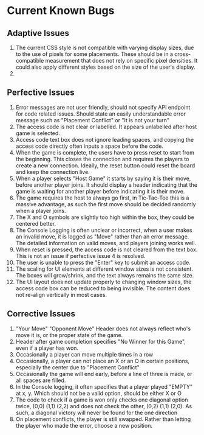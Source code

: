 # Current Known Bugs
## Adaptive Issues
1. The current CSS style is not compatible with varying display sizes, due to the use of pixels for some placements. These should be in a cross-compatible measurement that does not rely on specific pixel densities. It could also apply different styles based on the size of the user's display.
2. 

## Perfective Issues
1. Error messages are not user friendly, should not specify API endpoint for code related issues. Should state an easily understandable error message such as "Placement Conflict" or "It is not your turn"
2. The access code is not clear or labelled. It appears unlabelled after host game is selected.
3. Access code text box does not ignore leading spaces, and copying the access code directly often inputs a space before the code.
4. When the game is complete, the users have to press reset to start from the beginning. This closes the connection and requires the players to create a new connection. Ideally, the reset button could reset the board and keep the connection live.
5. When a player selects "Host Game" it starts by saying it is their move, before another player joins. It should display a header indicating that the game is waiting for another player before indicating it is their move.
6. The game requires the host to always go first, in Tic-Tac-Toe this is a massive advantage, as such the first move should be decided randomly when a player joins.
7. The X and O symbols are slightly too high within the box, they could be centered better.
8. The Console Logging is often unclear or incorrect, when a user makes an invalid move, it is logged as "Move" rather than an error message. The detailed information on valid moves, and players joining works well. 
9. When reset is pressed, the access code is not cleared from the text box. This is not an issue if perfective issue 4 is resolved.
10. The user is unable to press the "Enter" key to submit an access code.
11. The scaling for UI elements at different window sizes is not consistent. The boxes will grow/shrink, and the text always remains the same size.
12. The UI layout does not update properly to changing window sizes, the access code box can be reduced to being invisible. The content does not re-align vertically in most cases.

## Corrective Issues
1. "Your Move" "Opponent Move" Header does not always reflect who's move it is, or the proper state of the game.
2. Header after game completion specifies "No Winner for this Game", even if a player has won.
3. Occasionally a player can move multiple times in a row
4. Occasionally, a player can not place an X or an O in certain positions, especially the center due to "Placement Conflict"
5. Occasionally the game will end early, before a line of three is made, or all spaces are filled.
6. In the Console logging, it often specifies that a player played "EMPTY" at x, y. Which should not be a valid option, should be either X or O
7. The code to check if a game is won only checks one diagonal option twice, (0,0) (1,1) (2,2) and does not check the other, (0,2) (1,1) (2,0). As such, a diagonal victory will never be found for the one direction
8. On placement conflicts, the player is still swapped. Rather than letting the player who made the error, choose a new position.